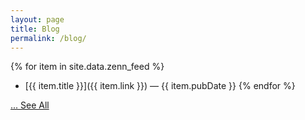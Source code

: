 ```yaml
---
layout: page
title: Blog
permalink: /blog/
---
```


{% for item in site.data.zenn_feed %}
  * [{{ item.title }}]({{ item.link }}) — {{ item.pubDate }}
{% endfor %}

[... See All](https://zenn.dev/matken)
